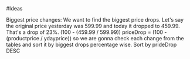 #Ideas

Biggest price changes:
    We want to find the biggest price drops. Let's say the original price yesterday was 599.99 and today it dropped to 459.99. That's a drop of 23%. (100 - (459.99 / 599.99))
    priceDrop = (100 - (productprice / ydayprice))
    so we are gonna check each change from the tables and sort it by biggest drops percentage wise. Sort by prideDrop DESC